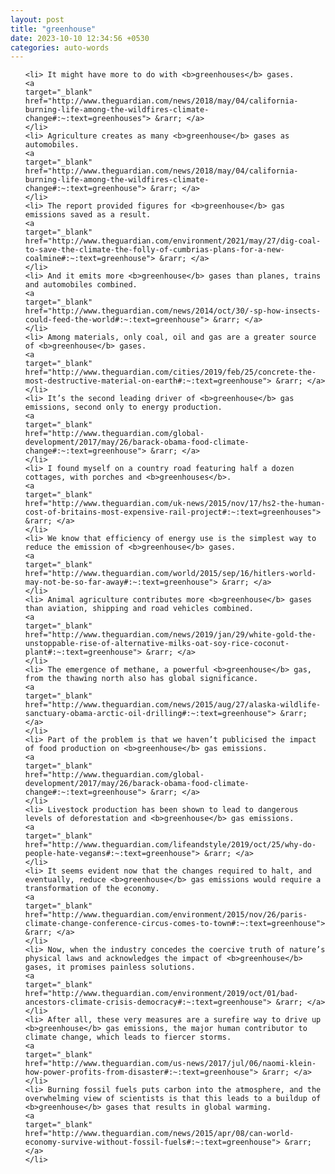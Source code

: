 ```yaml
---
layout: post
title: "greenhouse"
date: 2023-10-10 12:34:56 +0530
categories: auto-words
---
```

<ol>

    <li> It might have more to do with <b>greenhouses</b> gases.
    <a 
    target="_blank" 
    href="http://www.theguardian.com/news/2018/may/04/california-burning-life-among-the-wildfires-climate-change#:~:text=greenhouses"> &rarr; </a>
    </li>
    <li> Agriculture creates as many <b>greenhouse</b> gases as automobiles.
    <a 
    target="_blank" 
    href="http://www.theguardian.com/news/2018/may/04/california-burning-life-among-the-wildfires-climate-change#:~:text=greenhouse"> &rarr; </a>
    </li>
    <li> The report provided figures for <b>greenhouse</b> gas emissions saved as a result.
    <a 
    target="_blank" 
    href="http://www.theguardian.com/environment/2021/may/27/dig-coal-to-save-the-climate-the-folly-of-cumbrias-plans-for-a-new-coalmine#:~:text=greenhouse"> &rarr; </a>
    </li>
    <li> And it emits more <b>greenhouse</b> gases than planes, trains and automobiles combined.
    <a 
    target="_blank" 
    href="http://www.theguardian.com/news/2014/oct/30/-sp-how-insects-could-feed-the-world#:~:text=greenhouse"> &rarr; </a>
    </li>
    <li> Among materials, only coal, oil and gas are a greater source of <b>greenhouse</b> gases.
    <a 
    target="_blank" 
    href="http://www.theguardian.com/cities/2019/feb/25/concrete-the-most-destructive-material-on-earth#:~:text=greenhouse"> &rarr; </a>
    </li>
    <li> It’s the second leading driver of <b>greenhouse</b> gas emissions, second only to energy production.
    <a 
    target="_blank" 
    href="http://www.theguardian.com/global-development/2017/may/26/barack-obama-food-climate-change#:~:text=greenhouse"> &rarr; </a>
    </li>
    <li> I found myself on a country road featuring half a dozen cottages, with porches and <b>greenhouses</b>.
    <a 
    target="_blank" 
    href="http://www.theguardian.com/uk-news/2015/nov/17/hs2-the-human-cost-of-britains-most-expensive-rail-project#:~:text=greenhouses"> &rarr; </a>
    </li>
    <li> We know that efficiency of energy use is the simplest way to reduce the emission of <b>greenhouse</b> gases.
    <a 
    target="_blank" 
    href="http://www.theguardian.com/world/2015/sep/16/hitlers-world-may-not-be-so-far-away#:~:text=greenhouse"> &rarr; </a>
    </li>
    <li> Animal agriculture contributes more <b>greenhouse</b> gases than aviation, shipping and road vehicles combined.
    <a 
    target="_blank" 
    href="http://www.theguardian.com/news/2019/jan/29/white-gold-the-unstoppable-rise-of-alternative-milks-oat-soy-rice-coconut-plant#:~:text=greenhouse"> &rarr; </a>
    </li>
    <li> The emergence of methane, a powerful <b>greenhouse</b> gas, from the thawing north also has global significance.
    <a 
    target="_blank" 
    href="http://www.theguardian.com/news/2015/aug/27/alaska-wildlife-sanctuary-obama-arctic-oil-drilling#:~:text=greenhouse"> &rarr; </a>
    </li>
    <li> Part of the problem is that we haven’t publicised the impact of food production on <b>greenhouse</b> gas emissions.
    <a 
    target="_blank" 
    href="http://www.theguardian.com/global-development/2017/may/26/barack-obama-food-climate-change#:~:text=greenhouse"> &rarr; </a>
    </li>
    <li> Livestock production has been shown to lead to dangerous levels of deforestation and <b>greenhouse</b> gas emissions.
    <a 
    target="_blank" 
    href="http://www.theguardian.com/lifeandstyle/2019/oct/25/why-do-people-hate-vegans#:~:text=greenhouse"> &rarr; </a>
    </li>
    <li> It seems evident now that the changes required to halt, and eventually, reduce <b>greenhouse</b> gas emissions would require a transformation of the economy.
    <a 
    target="_blank" 
    href="http://www.theguardian.com/environment/2015/nov/26/paris-climate-change-conference-circus-comes-to-town#:~:text=greenhouse"> &rarr; </a>
    </li>
    <li> Now, when the industry concedes the coercive truth of nature’s physical laws and acknowledges the impact of <b>greenhouse</b> gases, it promises painless solutions.
    <a 
    target="_blank" 
    href="http://www.theguardian.com/environment/2019/oct/01/bad-ancestors-climate-crisis-democracy#:~:text=greenhouse"> &rarr; </a>
    </li>
    <li> After all, these very measures are a surefire way to drive up <b>greenhouse</b> gas emissions, the major human contributor to climate change, which leads to fiercer storms.
    <a 
    target="_blank" 
    href="http://www.theguardian.com/us-news/2017/jul/06/naomi-klein-how-power-profits-from-disaster#:~:text=greenhouse"> &rarr; </a>
    </li>
    <li> Burning fossil fuels puts carbon into the atmosphere, and the overwhelming view of scientists is that this leads to a buildup of <b>greenhouse</b> gases that results in global warming.
    <a 
    target="_blank" 
    href="http://www.theguardian.com/news/2015/apr/08/can-world-economy-survive-without-fossil-fuels#:~:text=greenhouse"> &rarr; </a>
    </li>